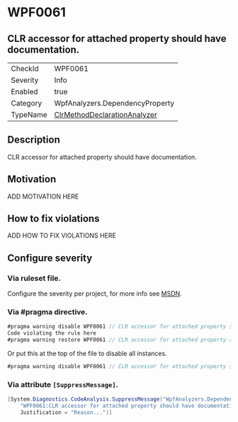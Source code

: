 # WPF0061
## CLR accessor for attached property should have documentation.

<!-- start generated table -->
<table>
<tr>
  <td>CheckId</td>
  <td>WPF0061</td>
</tr>
<tr>
  <td>Severity</td>
  <td>Info</td>
</tr>
<tr>
  <td>Enabled</td>
  <td>true</td>
</tr>
<tr>
  <td>Category</td>
  <td>WpfAnalyzers.DependencyProperty</td>
</tr>
<tr>
  <td>TypeName</td>
  <td><a href="https://github.com/DotNetAnalyzers/WpfAnalyzers/blob/master/WpfAnalyzers/NodeAnalyzers/ClrMethodDeclarationAnalyzer.cs">ClrMethodDeclarationAnalyzer</a></td>
</tr>
</table>
<!-- end generated table -->

## Description

CLR accessor for attached property should have documentation.

## Motivation

ADD MOTIVATION HERE

## How to fix violations

ADD HOW TO FIX VIOLATIONS HERE

<!-- start generated config severity -->
## Configure severity

### Via ruleset file.

Configure the severity per project, for more info see [MSDN](https://msdn.microsoft.com/en-us/library/dd264949.aspx).

### Via #pragma directive.
```C#
#pragma warning disable WPF0061 // CLR accessor for attached property should have documentation.
Code violating the rule here
#pragma warning restore WPF0061 // CLR accessor for attached property should have documentation.
```

Or put this at the top of the file to disable all instances.
```C#
#pragma warning disable WPF0061 // CLR accessor for attached property should have documentation.
```

### Via attribute `[SuppressMessage]`.

```C#
[System.Diagnostics.CodeAnalysis.SuppressMessage("WpfAnalyzers.DependencyProperty", 
    "WPF0061:CLR accessor for attached property should have documentation.", 
    Justification = "Reason...")]
```
<!-- end generated config severity -->
